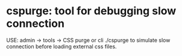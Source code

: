# cspurge: tool for debugging slow connection
USE: admin -> tools -> CSS purge or cli ./cspurge
to simulate slow connection before loading external css files.
